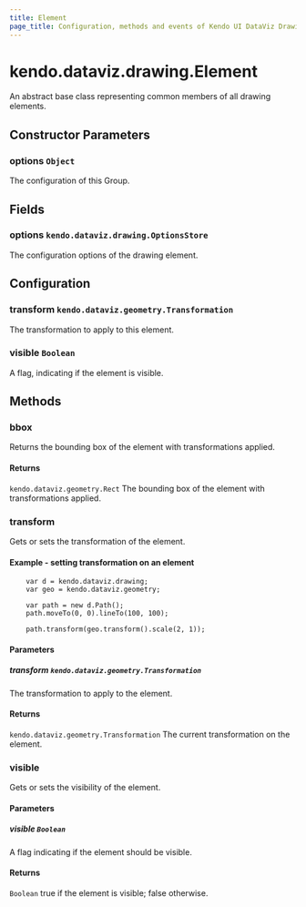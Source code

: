 ```yaml
---
title: Element
page_title: Configuration, methods and events of Kendo UI DataViz Drawing Element
---
```


# kendo.dataviz.drawing.Element

An abstract base class representing common members of all drawing elements.

## Constructor Parameters

### options `Object`
The configuration of this Group.

## Fields

### options `kendo.dataviz.drawing.OptionsStore`
The configuration options of the drawing element.

## Configuration

### transform `kendo.dataviz.geometry.Transformation`
The transformation to apply to this element.

### visible `Boolean`
A flag, indicating if the element is visible.

## Methods

### bbox
Returns the bounding box of the element with transformations applied.

#### Returns
`kendo.dataviz.geometry.Rect` The bounding box of the element with transformations applied.


### transform
Gets or sets the transformation of the element.

#### Example - setting transformation on an element
        var d = kendo.dataviz.drawing;
        var geo = kendo.dataviz.geometry;

        var path = new d.Path();
        path.moveTo(0, 0).lineTo(100, 100);

        path.transform(geo.transform().scale(2, 1));

#### Parameters

##### transform `kendo.dataviz.geometry.Transformation`
The transformation to apply to the element.

#### Returns
`kendo.dataviz.geometry.Transformation` The current transformation on the element.


### visible
Gets or sets the visibility of the element.

#### Parameters

##### visible `Boolean`
A flag indicating if the element should be visible.

#### Returns
`Boolean` true if the element is visible; false otherwise.

